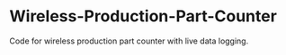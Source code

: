 # Wireless-Production-Part-Counter
Code for wireless production part counter with live data logging.
